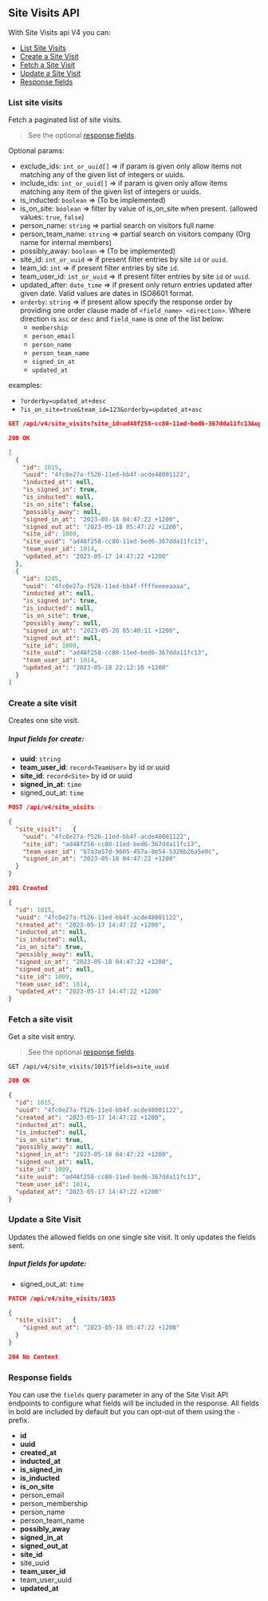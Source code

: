 ## Site Visits API
With Site Visits api V4 you can:

- [List Site Visits](#list-site-visits)
- [Create a Site Visit](#create-a-site-visit)
- [Fetch a Site Visit](#fetch-a-site-visit)
- [Update a Site Visit](#update-a-site-visit)
- [Response fields](#response-fields)


### List site visits
Fetch a paginated list of site visits.
> See the optional [response fields](#response-fields).

Optional params:

- exclude_ids: `int_or_uuid[]` => if param is given only allow items not matching any of the given list of integers or uuids.
- include_ids: `int_or_uuid[]` => if param is given only allow items matching any item of the given list of integers or uuids.
- is_inducted: `boolean` => (To be implemented)
- is_on_site: `boolean` => filter by value of is_on_site when present. (allowed values: `true`, `false`)
- person_name: `string` => partial search on visitors full name
- person_team_name: `string` => partial search on visitors company (Org name for internal members)
- possibly_away: `boolean` => (To be implemented)
- site_id: `int_or_uuid` => if present filter entries by site `id` or `uuid`.
- team_id: `int` => if present filter entries by site `id`.
- team_user_id: `int_or_uuid` => if present filter entries by site `id` or `uuid`.
- updated_after: `date_time` => if present only return entries updated after given date. Valid values are dates in ISO8601 format.
- `orderby`: `string` => if present allow specify the response order by providing one order clause
  made of `<field_name> <direction>`. Where direction is `asc` or `desc` and `field_name` is one of the list below:
    - `membership`
    - `person_email`
    - `person_name`
    - `person_team_name`
    - `signed_in_at`
    - `updated_at`

examples:
  - `?orderby=updated_at+desc`
  - `?is_on_site=true&team_id=123&orderby=updated_at+asc`

```json
GET /api/v4/site_visits?site_id=ad48f258-cc80-11ed-bed6-367dda11fc13&updated_after=2022-05-24T19:30:30Z&orderby=updated_after+asc&fields=site_uuid,-created_at
```

```json
200 OK

[
  {
    "id": 1015,
    "uuid": "4fc0e27a-f526-11ed-bb4f-acde48001122",
    "inducted_at": null,
    "is_signed_in": true,
    "is_inducted": null,
    "is_on_site": false,
    "possibly_away": null,
    "signed_in_at": "2023-05-18 04:47:22 +1200",
    "signed_out_at": "2023-05-18 05:47:22 +1200",
    "site_id": 1009,
    "site_uuid": "ad48f258-cc80-11ed-bed6-367dda11fc13",
    "team_user_id": 1014,
    "updated_at": "2023-05-17 14:47:22 +1200"
  },
  {
    "id": 3245,
    "uuid": "4fc0e27a-f526-11ed-bb4f-ffffeeeeaaaa",
    "inducted_at": null,
    "is_signed_in": true,
    "is_inducted": null,
    "is_on_site": true,
    "possibly_away": null,
    "signed_in_at": "2023-05-20 05:40:11 +1200",
    "signed_out_at": null,
    "site_id": 1009,
    "site_uuid": "ad48f258-cc80-11ed-bed6-367dda11fc13",
    "team_user_id": 1014,
    "updated_at": "2023-05-18 22:12:10 +1200"
  }
]
```


### Create a site visit
Creates one site visit.

##### Input fields for create:
  - **uuid**: `string`
  - **team_user_id**: `record<TeamUser>` by id or uuid
  - **site_id**: `record<Site>` by id or uuid
  - **signed_in_at**: `time`
  - signed_out_at: `time`

```json
POST /api/v4/site_visits

{
  "site_visit":   {
    "uuid": "4fc0e27a-f526-11ed-bb4f-acde48001122",
    "site_id": "ad48f258-cc80-11ed-bed6-367dda11fc13",
    "team_user_id": "b7a3a57d-9605-457a-8e54-5326b26a5e0c",
    "signed_in_at": "2023-05-18 04:47:22 +1200"
  }
}
```

```json
201 Created

{
  "id": 1015,
  "uuid": "4fc0e27a-f526-11ed-bb4f-acde48001122",
  "created_at": "2023-05-17 14:47:22 +1200",
  "inducted_at": null,
  "is_inducted": null,
  "is_on_site": true,
  "possibly_away": null,
  "signed_in_at": "2023-05-18 04:47:22 +1200",
  "signed_out_at": null,
  "site_id": 1009,
  "team_user_id": 1014,
  "updated_at": "2023-05-17 14:47:22 +1200"
}
```


### Fetch a site visit
Get a site visit entry.
> See the optional [response fields](#response-fields).

```
GET /api/v4/site_visits/1015?fields=site_uuid
```

```json
200 OK

{
  "id": 1015,
  "uuid": "4fc0e27a-f526-11ed-bb4f-acde48001122",
  "created_at": "2023-05-17 14:47:22 +1200",
  "inducted_at": null,
  "is_inducted": null,
  "is_on_site": true,
  "possibly_away": null,
  "signed_in_at": "2023-05-18 04:47:22 +1200",
  "signed_out_at": null,
  "site_id": 1009,
  "site_uuid": "ad48f258-cc80-11ed-bed6-367dda11fc13",
  "team_user_id": 1014,
  "updated_at": "2023-05-17 14:47:22 +1200"
}
```

### Update a Site Visit
Updates the allowed fields on one single site visit. It only updates the fields sent.

##### Input fields for update:
  - signed_out_at: `time`


```json
PATCH /api/v4/site_visits/1015

{
  "site_visit":   {
    "signed_out_at": "2023-05-18 05:47:22 +1200"
  }
}
```

```json
204 No Content
```

### Response fields
You can use the `fields` query parameter in any of the Site Visit API endpoints to
configure what fields will be included in the response. All fields in bold are
included by default but you can opt-out of them using the `-` prefix.

- **id**
- **uuid**
- **created_at**
- **inducted_at**
- **is_signed_in**
- **is_inducted**
- **is_on_site**
- person_email
- person_membership
- person_name
- person_team_name
- **possibly_away**
- **signed_in_at**
- **signed_out_at**
- **site_id**
- site_uuid
- **team_user_id**
- team_user_uuid
- **updated_at**
